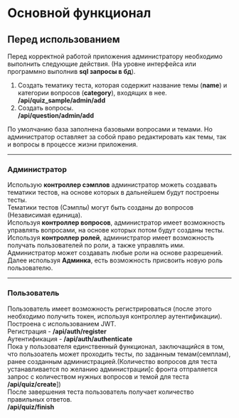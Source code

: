 # Основной функционал
## Перед использованием
Перед корректной работой приложения администратору необходимо выполнить следующие действия.
(На уровне интерфейса или программно выполнив **sql запросы в бд**).
1. Создать тематику теста, которая содержит название темы (**name**) и категории вопросов (**category**), входящих в нее.   
   **/api/quiz_sample/admin/add**
2. Создать вопросы.    
   **/api/question/admin/add**    
   
По умолчанию база заполнена базовыми вопросами и темами. Но администратор оставляет за собой право редактировать как темы, так и вопросы в процессе жизни приложения.
***   
### Администратор
Использую **контроллер сэмплов** администратор можеть создавать тематики тестов, на основе которых в дальнейшем будут построены тесты.   
Тематики тестов (Сэмплы) могут быть созданы до вопросов (Независимая единица).    
Используя **контроллер вопросов**, администратор имеет возможность управлять вопросами, на основе которых потом будут созданы тесты.    
Используя **контроллер ролей**, администратор имеет возможность получать пользователей по роли, а также управлять ими. Администратор может создавать любые роли на основе разрешений. Далее используя **Админка**, есть возможность присвоить новую роль пользователю.     
***
### Пользователь    
Пользователь имеет возможность регистрироваться (после этого необходимо получить токен, используя контроллер аутентификации). Построена с использованием JWT.   
Регистрация - **/api/auth/register**    
Аутентификация - **/api/auth/authenticate**    
Пока у пользователя единственный функционал, заключащийся в том, что пользоатель может проходить тесты, по заданным темам(семплам), ранее созданным администрацией.(Количество вопросов для теста устанавливается по желанию администрации[с фронта отпраляется запрос с количеством нужных вопросов и темой для теста    
**/api/quiz/create**])    
После завершения теста пользователь получает количество правильных ответов.    
**/api/quiz/finish**
